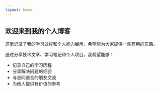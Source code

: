 ```yaml
---
layout: home
---
```


## 欢迎来到我的个人博客

这里记录了我的学习过程和个人能力展示，希望能为大家提供一些有用的东西。

通过分享技术文章、学习笔记和个人项目，我希望能够：

- 记录自己的学习历程
- 分享解决问题的经验
- 与志同道合的朋友交流
- 为他人提供有价值的参考
